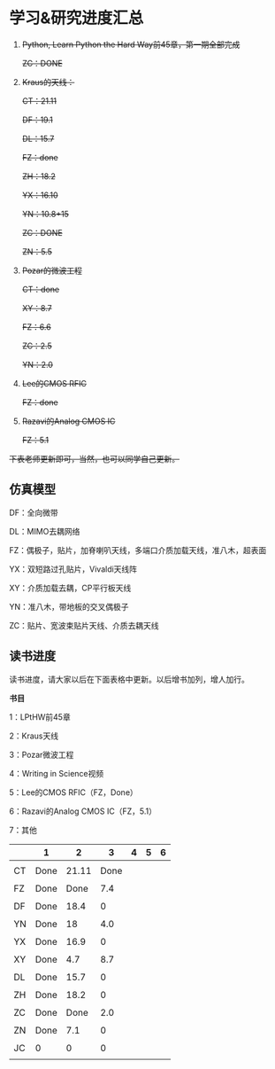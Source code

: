 # 学习&研究进度汇总

1. ~~Python, Learn Python the Hard Way前45章，第一期全部完成~~

   ~~ZC：DONE~~

2. ~~Kraus的天线：~~

   ~~CT：21.11~~

   ~~DF：19.1~~

   ~~DL：15.7~~

   ~~FZ：done~~

   ~~ZH：18.2~~

   ~~YX：16.10~~

   ~~YN：10.8+15~~

   ~~ZC：DONE~~

   ~~ZN：5.5~~

3. ~~Pozar的微波工程~~

   ~~CT：done~~

   ~~XY：8.7~~

   ~~FZ：6.6~~

   ~~ZC：2.5~~

   ~~YN：2.0~~

4. ~~Lee的CMOS RFIC~~

   ~~FZ：done~~

5. ~~Razavi的Analog CMOS IC~~ 

   ~~FZ：5.1~~

~~下表老师更新即可，当然，也可以同学自己更新。~~

## 仿真模型

DF：全向微带

DL：MIMO去耦网络

FZ：偶极子，贴片，加脊喇叭天线，多端口介质加载天线，准八木，超表面

YX：双短路过孔贴片，Vivaldi天线阵

XY：介质加载去耦，CP平行板天线

YN：准八木，带地板的交叉偶极子

ZC：贴片、宽波束贴片天线、介质去耦天线

## 读书进度

读书进度，请大家以后在下面表格中更新。以后增书加列，增人加行。

**书目**

1：LPtHW前45章

2：Kraus天线

3：Pozar微波工程

4：Writing in Science视频

5：Lee的CMOS RFIC（FZ，Done）

6：Razavi的Analog CMOS IC（FZ，5.1）

7：其他

|      | 1    | 2     | 3    | 4    | 5    | 6    |
| ---- | ---- | ----- | ---- | ---- | ---- | ---- |
|      |      |       |      |      |      |      |
| CT   | Done | 21.11 | Done |      |      |      |
|      |      |       |      |      |      |      |
| FZ   | Done | Done  | 7.4  |      |      |      |
|      |      |       |      |      |      |      |
| DF   | Done | 18.4  | 0    |      |      |      |
|      |      |       |      |      |      |      |
| YN   | Done | 18    | 4.0  |      |      |      |
|      |      |       |      |      |      |      |
| YX   | Done | 16.9  | 0    |      |      |      |
|      |      |       |      |      |      |      |
| XY   | Done | 4.7   | 8.7  |      |      |      |
|      |      |       |      |      |      |      |
| DL   | Done | 15.7  | 0    |      |      |      |
|      |      |       |      |      |      |      |
| ZH   | Done | 18.2  | 0    |      |      |      |
|      |      |       |      |      |      |      |
| ZC   | Done | Done  | 2.0  |      |      |      |
|      |      |       |      |      |      |      |
| ZN   | Done | 7.1   | 0    |      |      |      |
|      |      |       |      |      |      |      |
| JC   | 0    | 0     | 0    |      |      |      |
|      |      |       |      |      |      |      |



